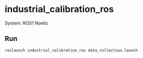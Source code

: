 # industrial_calibration_ros
System: ROS1 Noetic
## Run
```
roslaunch industrial_calibration_ros data_collection.launch
```